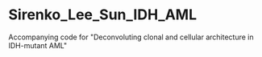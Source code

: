 # Sirenko_Lee_Sun_IDH_AML
Accompanying code for "Deconvoluting clonal and cellular architecture in IDH-mutant AML" 

